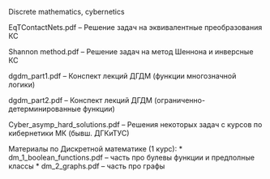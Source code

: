 Discrete mathematics, cybernetics

EqTContactNets.pdf – Решение задач на эквивалентные преобразования КС

Shannon method.pdf – Решение задач на метод Шеннона и инверсные КС

dgdm_part1.pdf – Конспект лекций ДГДМ (функции многозначной логики)

dgdm_part2.pdf – Конспект лекций ДГДМ (ограниченно-детерминированные функции)

Cyber_asymp_hard_solutions.pdf – Решения некоторых задач с курсов по кибернетики МК (бывш. ДГКиТУС)

Материалы по Дискретной математике (1 курс):
    * dm_1_boolean_functions.pdf – часть про булевы функции и предполные классы
    * dm_2_graphs.pdf – часть про графы
